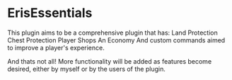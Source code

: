 ﻿# ErisEssentials

This plugin aims to be a comprehensive plugin that has:
Land Protection
Chest Protection
Player Shops
An Economy
And custom commands aimed to improve a player's experience.

And thats not all! More functionality will be added as features become desired, either by myself or by the users of the plugin.
